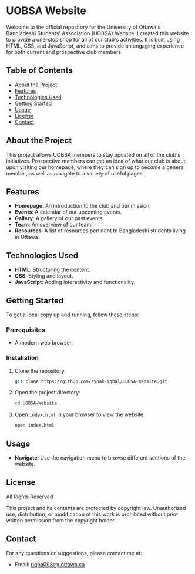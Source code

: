 # UOBSA Website

Welcome to the official repository for the University of Ottawa's Bangladeshi Students' Association (UOBSA) Website. I created this website to provide a one-stop shop for all of our club's activities. It is built using HTML, CSS, and JavaScript, and aims to provide an engaging experience for both current and prospective club members.

## Table of Contents

- [About the Project](#about-the-project)
- [Features](#features)
- [Technologies Used](#technologies-used)
- [Getting Started](#getting-started)
- [Usage](#usage)
- [License](#license)
- [Contact](#contact)

## About the Project

This project allows UOBSA members to stay updated on all of the club's initiatives. Prospective members can get an idea of what our club is about upon visiting our homepage, where they can sign up to become a general member, as well as navigate to a variety of useful pages.

## Features

- **Homepage**: An introduction to the club and our mission.
- **Events**: A calendar of our upcoming events.
- **Gallery**: A gallery of our past events.
- **Team**: An overview of our team.
- **Resources**: A list of resources pertinent to Bangladeshi students living in Ottawa.

## Technologies Used

- **HTML**: Structuring the content.
- **CSS**: Styling and layout.
- **JavaScript**: Adding interactivity and functionality.

## Getting Started

To get a local copy up and running, follow these steps:

### Prerequisites

- A modern web browser.

### Installation

1. Clone the repository:
   ```bash
   git clone https://github.com/rynak-iqbal/UOBSA-Website.git
   ```

2. Open the project directory:
   ```bash
   cd UOBSA-Website
   ```

3. Open `index.html` in your browser to view the website:
   ```bash
   open index.html
   ```

## Usage

- **Navigate**: Use the navigation menu to browse different sections of the website.

## License

All Rights Reserved

This project and its contents are protected by copyright law. Unauthorized use, distribution, or modification of this work is prohibited without prior written permission from the copyright holder.

## Contact

For any questions or suggestions, please contact me at:

- Email: [riqba098@uottawa.ca](mailto:riqba098@uottawa.ca)
